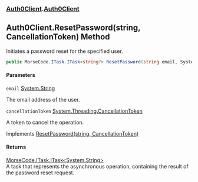 ### [Auth0Client](../index.md 'Auth0Client').[Auth0Client](index.md 'Auth0Client\.Auth0Client')

## Auth0Client\.ResetPassword\(string, CancellationToken\) Method

Initiates a password reset for the specified user\.

```csharp
public MorseCode.ITask.ITask<string?> ResetPassword(string email, System.Threading.CancellationToken cancellationToken);
```
#### Parameters

<a name='global__Auth0Client.Auth0Client.ResetPassword(string,System.Threading.CancellationToken).email'></a>

`email` [System\.String](https://learn.microsoft.com/en-us/dotnet/api/system.string 'System\.String')

The email address of the user\.

<a name='global__Auth0Client.Auth0Client.ResetPassword(string,System.Threading.CancellationToken).cancellationToken'></a>

`cancellationToken` [System\.Threading\.CancellationToken](https://learn.microsoft.com/en-us/dotnet/api/system.threading.cancellationtoken 'System\.Threading\.CancellationToken')

A token to cancel the operation\.

Implements [ResetPassword\(string, CancellationToken\)](https://learn.microsoft.com/en-us/dotnet/api/abstractions.iuserservice.resetpassword#abstractions-iuserservice-resetpassword(system-string-system-threading-cancellationtoken) 'Abstractions\.IUserService\.ResetPassword\(System\.String,System\.Threading\.CancellationToken\)')

#### Returns
[MorseCode\.ITask\.ITask&lt;](https://learn.microsoft.com/en-us/dotnet/api/morsecode.itask.itask-1 'MorseCode\.ITask\.ITask\`1')[System\.String](https://learn.microsoft.com/en-us/dotnet/api/system.string 'System\.String')[&gt;](https://learn.microsoft.com/en-us/dotnet/api/morsecode.itask.itask-1 'MorseCode\.ITask\.ITask\`1')  
A task that represents the asynchronous operation, containing the result of the password reset request\.